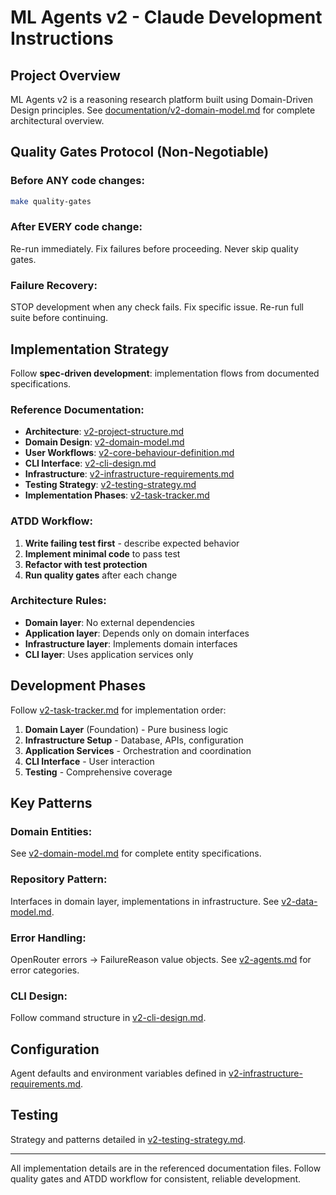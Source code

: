 # ML Agents v2 - Claude Development Instructions

## Project Overview

ML Agents v2 is a reasoning research platform built using Domain-Driven Design principles. See [documentation/v2-domain-model.md](documentation/v2-domain-model.md) for complete architectural overview.

## Quality Gates Protocol (Non-Negotiable)

### Before ANY code changes:

```bash
make quality-gates
```

### After EVERY code change:

Re-run immediately. Fix failures before proceeding. Never skip quality gates.

### Failure Recovery:

STOP development when any check fails. Fix specific issue. Re-run full suite before continuing.

## Implementation Strategy

Follow **spec-driven development**: implementation flows from documented specifications.

### Reference Documentation:

- **Architecture**: [v2-project-structure.md](documentation/v2-project-structure.md)
- **Domain Design**: [v2-domain-model.md](documentation/v2-domain-model.md)
- **User Workflows**: [v2-core-behaviour-definition.md](documentation/v2-core-behaviour-definition.md)
- **CLI Interface**: [v2-cli-design.md](documentation/v2-cli-design.md)
- **Infrastructure**: [v2-infrastructure-requirements.md](documentation/v2-infrastructure-requirements.md)
- **Testing Strategy**: [v2-testing-strategy.md](documentation/v2-testing-strategy.md)
- **Implementation Phases**: [v2-task-tracker.md](documentation/v2-task-tracker.md)

### ATDD Workflow:

1. **Write failing test first** - describe expected behavior
2. **Implement minimal code** to pass test
3. **Refactor with test protection**
4. **Run quality gates** after each change

### Architecture Rules:

- **Domain layer**: No external dependencies
- **Application layer**: Depends only on domain interfaces
- **Infrastructure layer**: Implements domain interfaces
- **CLI layer**: Uses application services only

## Development Phases

Follow [v2-task-tracker.md](documentation/v2-task-tracker.md) for implementation order:

1. **Domain Layer** (Foundation) - Pure business logic
2. **Infrastructure Setup** - Database, APIs, configuration
3. **Application Services** - Orchestration and coordination
4. **CLI Interface** - User interaction
5. **Testing** - Comprehensive coverage

## Key Patterns

### Domain Entities:

See [v2-domain-model.md](documentation/v2-domain-model.md) for complete entity specifications.

### Repository Pattern:

Interfaces in domain layer, implementations in infrastructure. See [v2-data-model.md](documentation/v2-data-model.md).

### Error Handling:

OpenRouter errors → FailureReason value objects. See [v2-agents.md](documentation/v2-agents.md) for error categories.

### CLI Design:

Follow command structure in [v2-cli-design.md](documentation/v2-cli-design.md).

## Configuration

Agent defaults and environment variables defined in [v2-infrastructure-requirements.md](documentation/v2-infrastructure-requirements.md).

## Testing

Strategy and patterns detailed in [v2-testing-strategy.md](documentation/v2-testing-strategy.md).

---

All implementation details are in the referenced documentation files. Follow quality gates and ATDD workflow for consistent, reliable development.
